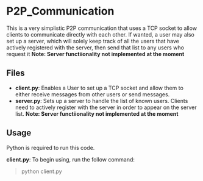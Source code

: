 # P2P_Communication

This is a very simplistic P2P communication that uses a TCP socket to allow clients to communicate directly with each other. If wanted, a user may also set up a server, which will solely keep track of all the users that have actively registered with the server, then send that list to any users who request it **Note: Server functiionality not implemented at the moment**

## Files

- **client.py**: Enables a User to set up a TCP socket and allow them to either receive messages from other users or send messages.
- **server.py**: Sets up a server to handle the list of known users. Clients need to actively register with the server in order to appear on the server list. **Note: Server functiionality not implemented at the moment**

## Usage

Python is required to run this code. 

**client.py**: To begin using, run the follow command:
> python client.py




